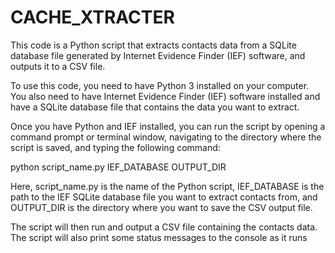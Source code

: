 # CACHE_XTRACTER
This code is a Python script that extracts contacts data from a SQLite database file generated by Internet Evidence Finder (IEF) software, and outputs it to a CSV file.

To use this code, you need to have Python 3 installed on your computer. You also need to have Internet Evidence Finder (IEF) software installed and have a SQLite database file that contains the data you want to extract.

Once you have Python and IEF installed, you can run the script by opening a command prompt or terminal window, navigating to the directory where the script is saved, and typing the following command:

python script_name.py IEF_DATABASE OUTPUT_DIR

Here, script_name.py is the name of the Python script, IEF_DATABASE is the path to the IEF SQLite database file you want to extract contacts from, and OUTPUT_DIR is the directory where you want to save the CSV output file.

The script will then run and output a CSV file containing the contacts data. The script will also print some status messages to the console as it runs
